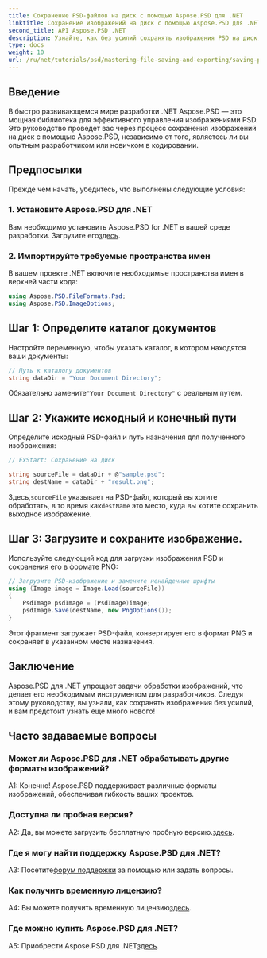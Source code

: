 ```yaml
---
title: Сохранение PSD-файлов на диск с помощью Aspose.PSD для .NET
linktitle: Сохранение изображений на диск с помощью Aspose.PSD для .NET
second_title: API Aspose.PSD .NET
description: Узнайте, как без усилий сохранять изображения PSD на диск, следуя пошаговому руководству. Независимо от того, конвертируете ли вы файлы PSD в различные форматы изображений или управляете сложными графическими ресурсами.
type: docs
weight: 10
url: /ru/net/tutorials/psd/mastering-file-saving-and-exporting/saving-psd-files-to-disk/
---
```

## Введение

В быстро развивающемся мире разработки .NET Aspose.PSD — это мощная библиотека для эффективного управления изображениями PSD. Это руководство проведет вас через процесс сохранения изображений на диск с помощью Aspose.PSD, независимо от того, являетесь ли вы опытным разработчиком или новичком в кодировании. 

## Предпосылки

Прежде чем начать, убедитесь, что выполнены следующие условия:

### 1. Установите Aspose.PSD для .NET

 Вам необходимо установить Aspose.PSD for .NET в вашей среде разработки. Загрузите его[здесь](https://releases.aspose.com/psd/net/).

### 2. Импортируйте требуемые пространства имен

В вашем проекте .NET включите необходимые пространства имен в верхней части кода:

```csharp
using Aspose.PSD.FileFormats.Psd;
using Aspose.PSD.ImageOptions;
```

## Шаг 1: Определите каталог документов

Настройте переменную, чтобы указать каталог, в котором находятся ваши документы:

```csharp
// Путь к каталогу документов
string dataDir = "Your Document Directory";
```

 Обязательно замените`"Your Document Directory"` с реальным путем.

## Шаг 2: Укажите исходный и конечный пути

Определите исходный PSD-файл и путь назначения для полученного изображения:

```csharp
// ExStart: Сохранение на диск

string sourceFile = dataDir + @"sample.psd";
string destName = dataDir + "result.png";
```

 Здесь,`sourceFile` указывает на PSD-файл, который вы хотите обработать, в то время как`destName` это место, куда вы хотите сохранить выходное изображение.

## Шаг 3: Загрузите и сохраните изображение.

Используйте следующий код для загрузки изображения PSD и сохранения его в формате PNG:

```csharp
// Загрузите PSD-изображение и замените ненайденные шрифты
using (Image image = Image.Load(sourceFile))
{
    PsdImage psdImage = (PsdImage)image;
    psdImage.Save(destName, new PngOptions());
}
```

Этот фрагмент загружает PSD-файл, конвертирует его в формат PNG и сохраняет в указанном месте назначения. 

## Заключение

Aspose.PSD для .NET упрощает задачи обработки изображений, что делает его необходимым инструментом для разработчиков. Следуя этому руководству, вы узнали, как сохранять изображения без усилий, и вам предстоит узнать еще много нового!

## Часто задаваемые вопросы

### Может ли Aspose.PSD для .NET обрабатывать другие форматы изображений?

A1: Конечно! Aspose.PSD поддерживает различные форматы изображений, обеспечивая гибкость ваших проектов.

### Доступна ли пробная версия?

A2: Да, вы можете загрузить бесплатную пробную версию.[здесь](https://releases.aspose.com/).

### Где я могу найти поддержку Aspose.PSD для .NET?

 A3: Посетите[форум поддержки](https://forum.aspose.com/c/psd/34) за помощью или задать вопросы.

### Как получить временную лицензию?

 A4: Вы можете получить временную лицензию[здесь](https://purchase.conholdate.com/temporary-license/).

### Где можно купить Aspose.PSD для .NET?

 A5: Приобрести Aspose.PSD для .NET[здесь](https://purchase.conholdate.com/buy).